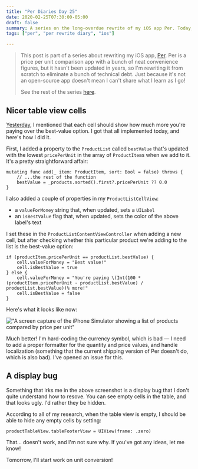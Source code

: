 ```yaml
---
title: "Per Diaries Day 25"
date: 2020-02-25T07:30:00-05:00
draft: false
summary: A series on the long-overdue rewrite of my iOS app Per. Today, I wrap up work on a custom table view cell.
tags: ["per", "per rewrite diary", "ios"]

---
```


> This post is part of a series about rewriting my iOS app, [Per](https://droppedbits.com/apps/per). Per is a price per unit comparison app with a bunch of neat convenience figures, but it hasn't been updated in years, so I'm rewriting it from scratch to eliminate a bunch of technical debt. Just because it's not an open-source app doesn't mean I can't share what I learn as I go!
> 
> See the rest of the series [here](/tags/per-rewrite-diary/).

## Nicer table view cells

[Yesterday], I mentioned that each cell should show how much more you're paying over the best-value option. I got that all implemented today, and here's how I did it.

First, I added a property to the `ProductList` called  `bestValue` that's updated with the lowest `pricePerUnit` in the array of `ProductItem`s when we add to it. It's a pretty straightforward affair:

```
mutating func add(_ item: ProductItem, sort: Bool = false) throws {
	// ...the rest of the function
	bestValue = _products.sorted().first?.pricePerUnit ?? 0.0
}
```

I also added a couple of properties in my `ProductListCellView`:

- a `valueForMoney` string that, when updated, sets a `UILabel`
- an `isBestValue` flag that, when updated, sets the color of the above label's text

I set these in the `ProductListContentViewController` when adding a new cell, but after checking whether this particular product we're adding to the list is the best-value option:

```
if (productItem.pricePerUnit == productList.bestValue) {
    cell.valueForMoney = "Best value!"
    cell.isBestValue = true
} else {
    cell.valueForMoney = "You're paying \(Int(100 * (productItem.pricePerUnit - productList.bestValue) / productList.bestValue))% more!"
    cell.isBestValue = false
}
```

Here's what it looks like now:

!["A screen capture of the iPhone Simulator showing a list of products compared by price per unit"](/images/2020-02-25/product-list.png)

Much better! I'm hard-coding the currency symbol, which is bad — I need to add a proper formatter for the quantity and price values, and handle localization (something that the current shipping version of Per doesn't do, which is also bad). I've opened an issue for this.

## A display bug

Something that irks me in the above screenshot is a display bug that I don't quite understand how to resove. You can see empty cells in the table, and that looks ugly. I'd rather they be hidden.

According to all of my research, when the table view is empty, I should be able to hide any empty cells by setting:

```
productTableView.tableFooterView = UIView(frame: .zero)
```

That… doesn't work, and I'm not sure why. If you've got any ideas, let me know!

Tomorrow, I'll start work on unit conversion!

[Yesterday]: /post/per-diaries-day-24